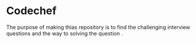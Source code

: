 # Codechef

The purpose of making thias  repository is to find the challenging interview questions and the way to solving the question . 
